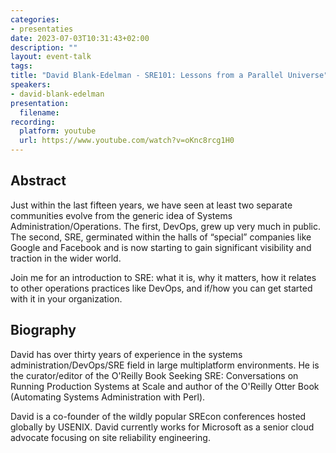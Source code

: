 ```yaml
---
categories:
- presentaties
date: 2023-07-03T10:31:43+02:00
description: ""
layout: event-talk
tags:
title: "David Blank-Edelman - SRE101: Lessons from a Parallel Universe"
speakers:
- david-blank-edelman
presentation:
  filename: 
recording:
  platform: youtube
  url: https://www.youtube.com/watch?v=oKnc8rcg1H0
---
```


## Abstract

Just within the last fifteen years, we have seen at least two separate communities evolve from the generic idea of Systems Administration/Operations. The first, DevOps, grew up very much in public. The second, SRE, germinated within the halls of “special” companies like Google and Facebook and is now starting to gain significant visibility and traction in the wider world.

Join me for an introduction to SRE: what it is, why it matters, how it relates to other operations practices like DevOps, and if/how you can get started with it in your organization.

## Biography

David has over thirty years of experience in the systems administration/DevOps/SRE field in large multiplatform environments. He is the curator/editor of the O'Reilly Book Seeking SRE: Conversations on Running Production Systems at Scale and author of the O'Reilly Otter Book (Automating Systems Administration with Perl).

David is a co-founder of the wildly popular SREcon conferences hosted globally by USENIX. David currently works for Microsoft as a senior cloud advocate focusing on site reliability engineering.